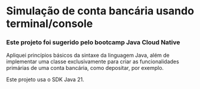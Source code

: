 # Simulação de conta bancária usando terminal/console
### Este projeto foi sugerido pelo bootcamp Java Cloud Native

Apliquei princípios básicos da sintaxe da linguagem Java, além de implementar uma classe exclusivamente para criar as funcionalidades primárias de uma conta bancária, como depositar, por exemplo.

Este projeto usa o SDK Java 21.
